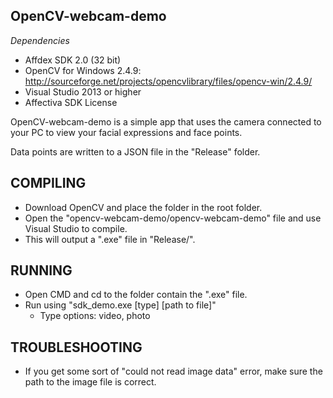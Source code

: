 OpenCV-webcam-demo
------------------

*Dependencies*

- Affdex SDK 2.0 (32 bit)
- OpenCV for Windows 2.4.9: http://sourceforge.net/projects/opencvlibrary/files/opencv-win/2.4.9/
- Visual Studio 2013 or higher
- Affectiva SDK License

OpenCV-webcam-demo is a simple app that uses the camera connected to your PC to view your facial expressions and face points.

Data points are written to a JSON file in the "Release" folder.



COMPILING
---------

- Download OpenCV and place the folder in the root folder.
- Open the "opencv-webcam-demo/opencv-webcam-demo" file and use Visual Studio to compile.
- This will output a ".exe" file in "Release/".


RUNNING
-------

- Open CMD and cd to the folder contain the ".exe" file.
- Run using "sdk_demo.exe [type] [path to file]"
	- Type options: video, photo

TROUBLESHOOTING
---------------

- If you get some sort of "could not read image data" error, make sure the path to the image file is correct.
